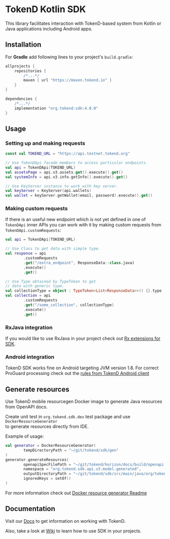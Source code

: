 # TokenD Kotlin SDK

This library facilitates interaction with TokenD-based system from Kotlin or Java applications including Android apps.

## Installation

For **Gradle** add following lines to your project's `build.gradle`:
```groovy
allprojects {
    repositories {
        /*...*/
        maven { url "https://maven.tokend.io" }
    }
}

dependencies {
    /*...*/
    implementation "org.tokend:sdk:4.0.0"
}

```

## Usage

### Setting up and making requests
```kotlin
const val TOKEND_URL = "https://api.testnet.tokend.org"

// Use TokenDApi facade members to access particular endpoints.
val api = TokenDApi(TOKEND_URL)
val assetsPage = api.v3.assets.get().execute().get()
val systemInfo = api.v3.info.getInfo().execute().get()

// Use KeyServer instance to work with key server.
val keyServer = KeyServer(api.wallets)
val wallet = keyServer.getWallet(email, password).execute().get()
```

### Making custom requests
If there is an useful new endpoint which is not yet defined
in one of `TokenDApi` inner APIs you can work with it by making
custom requests from `TokenDApi.customRequests`:

```kotlin
val api = TokenDApi(TOKEND_URL)

// Use Class to get data with simple type.
val response = api
        .customRequests
        .get("/extra_endpoint", ResponseData::class.java)
        .execute()
        .get()

// Use Type obtained by TypeToken to get
// data with generic type.
val collectionType = object : TypeToken<List<ResponseData>>() {}.type
val collection = api
        .customRequests
        .get("/some_collection", collectionType)
        .execute()
        .get()
```

### RxJava integration
If you would like to use RxJava in your project check out [Rx extensions for SDK](https://github.com/tokend/kotlin-sdk-rx-extensions).

### Android integration
TokenD SDK works fine on Android targeting JVM version 1.8.
For correct ProGuard processing check out the [rules from TokenD Android client](https://github.com/tokend/android-client/blob/master/app/proguard-rules.pro)

## Generate resources

Use TokenD mobile resourcegen Docker image to generate Java resources from
OpenAPI docs.

Create unit test in `org.tokend.sdk.dev` test package and use `DockerResourceGenerator`  
to generate resources directly from IDE.

Example of usage:
```kotlin
val generator = DockerResourceGenerator(
        tempDirectoryPath = "~/git/tokend/sdk/gen"
)
generator.generateResources(
        openapiSpecFilePath = "~/git/tokend/horizon/docs/build/openapi.yaml",
        namespace = "org.tokend.sdk.api.v3.model.generated",
        outputDirectoryPath = "~/git/tokend/sdk/src/main/java/org/tokend/sdk/api/generated",
        ignoredKeys = setOf()
)
```
For more information check out [Docker resource generator Readme](https://gitlab.com/tokend/mobile-openapi-resourcegen/-/blob/master/README.md)

## Documentation
Visit our [Docs](https://docs.tokend.io/) to get information on working with TokenD.

Also, take a look at [Wiki](https://github.com/tokend/kotlin-sdk/wiki/) to learn how to use SDK in your projects.
